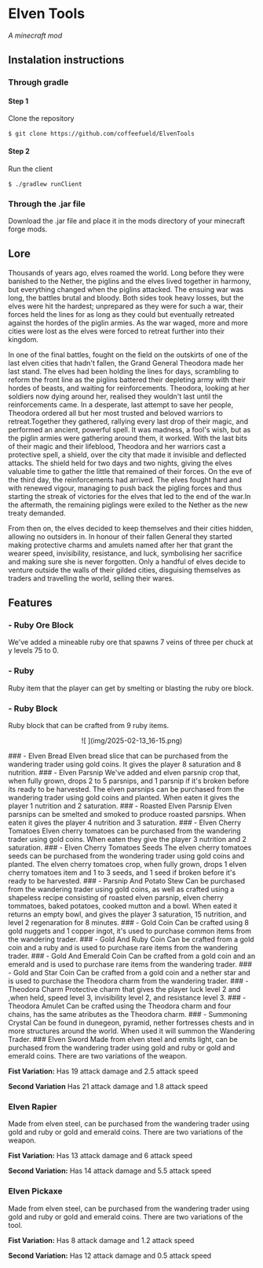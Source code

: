 # Elven Tools
*A minecraft mod*
## Instalation instructions
### Through gradle
#### Step 1
Clone the repository
```Bash/Zsh
$ git clone https://github.com/coffeefueld/ElvenTools
```
#### Step 2
Run the client
```Bash/Zsh
$ ./gradlew runClient
```
### Through the .jar file
Download the .jar file and place it in the mods directory of your minecraft forge mods.
## Lore
Thousands of years ago, elves roamed the world. Long before they were banished to the Nether, the piglins and the elves lived together in harmony, but everything changed when the piglins attacked. The ensuing war was long, the battles brutal and bloody. Both sides took heavy losses, but the elves were hit the hardest; unprepared as they were for such a war, their forces held the lines for as long as they could but eventually retreated against the hordes of the piglin armies. As the war waged, more and more cities were lost as the elves were forced to retreat further into their kingdom.

In one of the final battles, fought on the field on the outskirts of one of the last elven cities that hadn't fallen, the Grand General Theodora made her last stand. The elves had been holding the lines for days, scrambling to reform the front line as the piglins battered their depleting army with their hordes of beasts, and waiting for reinforcements. Theodora, looking at her soldiers now dying around her, realised they wouldn't last until the reinforcements came. In a desperate, last attempt to save her people, Theodora ordered all but her most trusted and beloved warriors to retreat.Together they gathered, rallying every last drop of their magic, and performed an ancient, powerful spell. It was madness, a fool's wish, but as the piglin armies were gathering around them, it worked. With the last bits of their magic and their lifeblood, Theodora and her warriors cast a protective spell, a shield, over the city that made it invisible and deflected attacks. The shield held for two days and two nights, giving the elves valuable time to gather the little that remained of their forces. On the eve of the third day, the reinforcements had arrived. The elves fought hard and with renewed vigour, managing to push back the pigling forces and thus starting the streak of victories for the elves that led to the end of the war.In the aftermath, the remaining piglings were exiled to the Nether as the new treaty demanded.

From then on, the elves decided to keep themselves and their cities hidden, allowing no outsiders in. In honour of their fallen General they started making protective charms and amulets named after her that grant the wearer speed, invisibility, resistance, and luck, symbolising her sacrifice and making sure she is never forgotten. Only a handful of elves decide to venture outside the walls of their gilded cities, disguising themselves as traders and travelling the world, selling their wares.

## Features
### - Ruby Ore Block
We've added a mineable ruby ore that spawns 7 veins of three per chuck at y levels 75 to 0. 
### - Ruby
Ruby item that the player can get by smelting or blasting the ruby ore block.
### - Ruby Block
Ruby block that can be crafted from 9 ruby items.
<p align="center">
  ![ ](img/2025-02-13_16-15.png)
</p>
### - Elven Bread
Elven bread slice that can be purchased from the wandering trader using gold coins. It gives the player 8 saturation and 8 nutrition.
### - Elven Parsnip
We've added and elven parsnip crop that, when fully grown, drops 2 to 5 parsnips, and 1 parsnip if it's broken before its ready to be harvested. The elven parsnips can be purchased from the wandering trader using gold coins and planted. When eaten it gives the player 1 nutrition and 2 saturation.
### - Roasted Elven Parsnip
Elven parsnips can be smelted and smoked to produce roasted parsnips. When eaten it gives the player 4 nutrition and 3 saturation.
### - Elven Cherry Tomatoes
Elven cherry tomatoes can be purchased from the wandering trader using gold coins. When eaten they give the player 3 nutrition and 2 saturation.
### - Elven Cherry Tomatoes Seeds
The elven cherry tomatoes seeds can be purchased from the wondering trader using gold coins and planted. The elven cherry tomatoes crop, when fully grown, drops 1 elven cherry tomatoes item and 1 to 3 seeds, and 1 seed if broken before it's ready to be harvested.
### - Parsnip And Potato Stew
Can be purchased from the wandering trader using gold coins, as well as crafted using a shapeless recipe consisting of roasted elven parsnip, elven cherry tommatoes, baked potatoes, cooked mutton and a bowl. When eated it returns an empty bowl, and gives the player 3 saturation, 15 nutrition, and level 2 regenaration for 8 minutes.
### - Gold Coin
Can be crafted using 8 gold nuggets and 1 copper ingot, it's used to purchase common items from the wandering trader.
### - Gold And Ruby Coin
Can be crafted from a gold coin and a ruby and is used to purchase rare items from the wandering trader.
### - Gold And Emerald Coin 
Can be crafted from a gold coin and an emerald and is used to purchase rare items from the wandering trader.
### - Gold and Star Coin
Can be crafted from a gold coin and a nether star and is used to purchase the Theodora charm from the wandering trader.
### - Theodora Charm
Protective charm that gives the player luck level 2 and ,when held, speed level 3, invisibility level 2, and resistance level 3.
### - Theodora Amulet 
Can be crafted using the Theodora charm and four chains, has the same atributes as the Theodora charm.
### - Summoning Crystal
Can be found in dunegeon, pyramid, nether fortresses chests and in more structures around the world. When used it will summon the Wandering Trader.
### Elven Sword
Made from elven steel and emits light, can be purchased from the wandering trader using gold and ruby or gold and emerald coins. There are two variations of the weapon.

**Fist Variation:** Has 19 attack damage and 2.5 attack speed

**Second Variation** Has 21 attack damage and 1.8 attack speed
### Elven Rapier
Made from elven steel, can be purchased from the wandering trader using gold and ruby or gold and emerald coins. There are two variations of the weapon.

**Fist Variation:** Has 13 attack damage and 6 attack speed

**Second Variation:** Has 14 attack damage and 5.5 attack speed
### Elven Pickaxe
Made from elven steel, can be purchased from the wandering trader using gold and ruby or gold and emerald coins. There are two variations of the tool.

**Fist Variation:** Has 8 attack damage and 1.2 attack speed

**Second Variation:** Has 12 attack damage and 0.5 attack speed
